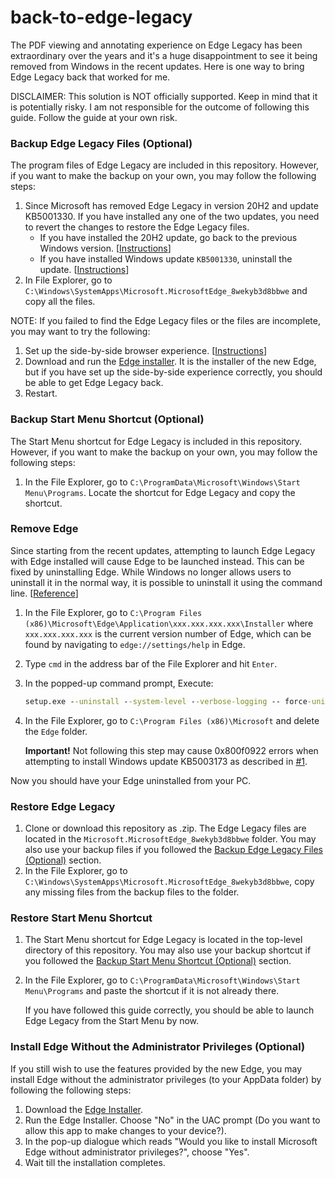 # back-to-edge-legacy
The PDF viewing and annotating experience on Edge Legacy has been extraordinary over the years and it's a huge disappointment to see it being removed from Windows in the recent updates. Here is one way to bring Edge Legacy back that worked for me.

DISCLAIMER: This solution is NOT officially supported. Keep in mind that it is potentially risky. I am not responsible for the outcome of following this guide. Follow the guide at your own risk.



### Backup Edge Legacy Files (Optional)

The program files of Edge Legacy are included in this repository. However, if you want to make the backup on your own, you may follow the following steps:

1. Since Microsoft has removed Edge Legacy in version 20H2 and update KB5001330. If you have installed any one of the two updates, you need to revert the changes to restore the Edge Legacy files.
   * If you have installed the 20H2 update, go back to the previous Windows version. [[Instructions](https://support.microsoft.com/en-us/windows/recovery-options-in-windows-10-31ce2444-7de3-818c-d626-e3b5a3024da5#bkmk_section6)]
   * If you have installed Windows update `KB5001330`, uninstall the update. [[Instructions](https://answers.microsoft.com/en-us/windows/forum/windows_10-update-winpc/how-to-uninstall-updates-and-patches-in-windows-10/b887a5d6-3fbf-4c38-9854-e6fecdf0534e)]
2. In File Explorer, go to `C:\Windows\SystemApps\Microsoft.MicrosoftEdge_8wekyb3d8bbwe` and copy all the files.

NOTE: If you failed to find the Edge Legacy files or the files are incomplete, you may want to try the following:

1. Set up the side-by-side browser experience. [[Instructions](https://docs.microsoft.com/en-us/deployedge/microsoft-edge-sysupdate-access-old-edge#side-by-side-experience-with-microsoft-edge-stable-channel-and-microsoft-edge-legacy)]
2. Download and run the [Edge installer](https://go.microsoft.com/fwlink/?linkid=2108834&Channel=Stable&language=en-us). It is the installer of the new Edge, but if you have set up the side-by-side experience correctly, you should be able to get Edge Legacy back.
3. Restart.

### Backup Start Menu Shortcut (Optional)

The Start Menu shortcut for Edge Legacy is included in this repository. However, if you want to make the backup on your own, you may follow the following steps:

1. In the File Explorer, go to `C:\ProgramData\Microsoft\Windows\Start Menu\Programs`. Locate the shortcut for Edge Legacy and copy the shortcut.

### Remove Edge

Since starting from the recent updates, attempting to launch Edge Legacy with Edge installed will cause Edge to be launched instead. This can be fixed by uninstalling Edge. While Windows no longer allows users to uninstall it in the normal way, it is possible to uninstall it using the command line. [[Reference](https://wccftech.com/how-to/how-to-uninstall-microsoft-edge/)]

1. In the File Explorer, go to `C:\Program Files (x86)\Microsoft\Edge\Application\xxx.xxx.xxx.xxx\Installer`  where `xxx.xxx.xxx.xxx` is the current version number of Edge, which can be found by navigating to `edge://settings/help` in Edge.

2. Type `cmd` in the address bar of the File Explorer and hit `Enter`.

3. In the popped-up command prompt, Execute:

   ```cmd
   setup.exe --uninstall --system-level --verbose-logging -- force-uninstall
   ```

4. In the File Explorer, go to `C:\Program Files (x86)\Microsoft` and delete the `Edge` folder.

   **Important!** Not following this step may cause 0x800f0922 errors when attempting to install Windows update KB5003173 as described in [#1](https://github.com/Bigstool/back-to-edge-legacy/issues/1).

Now you should have your Edge uninstalled from your PC.

### Restore Edge Legacy

1. Clone or download this repository as .zip. The Edge Legacy files are located in the `Microsoft.MicrosoftEdge_8wekyb3d8bbwe` folder. You may also use your backup files if you followed the [Backup Edge Legacy Files (Optional)](#backup-edge-legacy-files-optional) section.
2. In the File Explorer, go to `C:\Windows\SystemApps\Microsoft.MicrosoftEdge_8wekyb3d8bbwe`, copy any missing files from the backup files to the folder.

### Restore Start Menu Shortcut

1. The Start Menu shortcut for Edge Legacy is located in the top-level directory of this repository. You may also use your backup shortcut if you followed the [Backup Start Menu Shortcut (Optional)](#backup-start-menu-shortcut-optional) section.

2. In the File Explorer, go to `C:\ProgramData\Microsoft\Windows\Start Menu\Programs` and paste the shortcut if it is not already there.

   If you have followed this guide correctly, you should be able to launch Edge Legacy from the Start Menu by now.

### Install Edge Without the Administrator Privileges (Optional)

If you still wish to use the features provided by the new Edge, you may install Edge without the administrator privileges (to your AppData folder) by following the following steps:

1. Download the [Edge Installer](https://go.microsoft.com/fwlink/?linkid=2108834&Channel=Stable&language=en-us).
2. Run the Edge Installer. Choose "No" in the UAC prompt (Do you want to allow this app to make changes to your device?).
3. In the pop-up dialogue which reads "Would you like to install Microsoft Edge without administrator privileges?", choose "Yes".
4. Wait till the installation completes.


